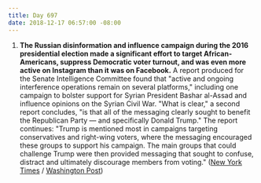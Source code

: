 ```yaml
---
title: Day 697
date: 2018-12-17 06:57:00 -08:00
---
```


1. **The Russian disinformation and influence campaign during the 2016 presidential election made a significant effort to target African-Americans, suppress Democratic voter turnout, and was even more active on Instagram than it was on Facebook.** A report produced for the Senate Intelligence Committee found that "active and ongoing interference operations remain on several platforms," including one campaign to bolster support for Syrian President Bashar al-Assad and influence opinions on the Syrian Civil War. "What is clear," a second report concludes, "is that all of the messaging clearly sought to benefit the Republican Party — and specifically Donald Trump." The report continues: "Trump is mentioned most in campaigns targeting conservatives and right-wing voters, where the messaging encouraged these groups to support his campaign. The main groups that could challenge Trump were then provided messaging that sought to confuse, distract and ultimately discourage members from voting." ([New York Times](https://www.nytimes.com/2018/12/17/us/politics/russia-2016-influence-campaign.html) / [Washington Post](https://www.washingtonpost.com/technology/2018/12/16/new-report-russian-disinformation-prepared-senate-shows-operations-scale-sweep/?utm_term=.a20f408179bc))